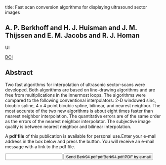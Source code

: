 title: Fast scan conversion algorithms for displaying ultrasound sector images

## A. P. Berkhoff and H. J. Huisman and J. M. Thijssen and E. M. Jacobs and R. J. Homan
UI

<a href="https://doi.org/10.1006/uimg.1994.1006">DOI</a>

## Abstract
Two fast algorithms for interpolation of ultrasonic sector-scans were developed. Both algorithms are based on line-drawing algorithms and are free from multiplications in the innermost loops. The algorithms were compared to the following conventional interpolators: 2-D windowed sinc, bicubic spline, 4 x 4 point bicubic spline, bilinear, and nearest neighbor. The most accurate of the two new algorithms is about eight times faster than nearest neighbor interpolation. The quantitative errors are of the same order as the errors of the nearest neighbor interpolator. The subjective image quality is between nearest neighbor and bilinear interpolation.

A <b>pdf file</b> of this publication is available for personal use.Enter your e-mail address in the box below and press the button. You will receive an e-mail message with a link to the pdf file.
<form action="sender.php">  <input type="text" name="email">  <input type="submit" value="Send Berk94.pdf:pdfBerk94.pdf:PDF by e-mail"></form>